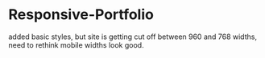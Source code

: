 # Responsive-Portfolio

added basic styles, but site is getting cut off between 960 and 768 widths, need to rethink
mobile widths look good.